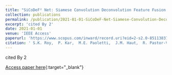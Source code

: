 ```yaml
---
title: "SiCoDeF² Net: Siamese Convolution Deconvolution Feature Fusion Network for One-Shot Classification"
collection: publications
permalink: /publication/2021-01-01-SiCoDeF-Net-Siamese-Convolution-Deconvolution-Feature-Fusion-Network-for-One-Shot-Classification
excerpt: 'cited By 2'
date: 2021-01-01
venue: 'IEEE Access'
paperurl: 'https://www.scopus.com/inward/record.uri?eid=2-s2.0-85113837465&doi=10.1109%2fACCESS.2021.3107626&partnerID=40&md5=4cafd1c804be3ab9402ebe62950d5ac2'
citation: ' S.K. Roy,  P. Kar,  M.E. Paoletti,  J.M. Haut,  R. Pastor-Vargas,  A. Robles-Gomez, &quot;SiCoDeF² Net: Siamese Convolution Deconvolution Feature Fusion Network for One-Shot Classification.&quot; IEEE Access, 2021.'
---
```

cited By 2

[Access paper here](https://www.scopus.com/inward/record.uri?eid=2-s2.0-85113837465&doi=10.1109%2fACCESS.2021.3107626&partnerID=40&md5=4cafd1c804be3ab9402ebe62950d5ac2){:target="_blank"}
